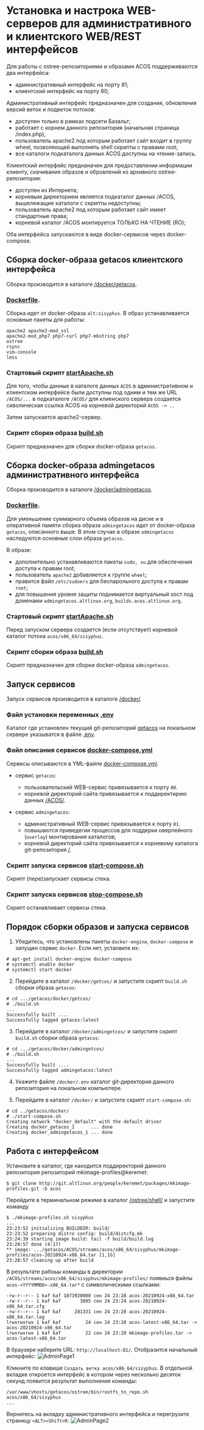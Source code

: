 # Установка и настрока WEB-серверов для административного и клиентского WEB/REST интерфейсов

Для работы с ostree-репозиториями и образами ACOS поддерживаются два интерфейса:
- административный интерфейс на порту 81;
- клиентский интерфейс на порту 80;

Административный интерфейс предназначен для создания, обновления версий веток и подветок потоков:
- доступен только в рамках подсети Базальт;
- работает с корнем данного репозитория (начальная страница /index.php), 
- пользователь apache2 под которым работает сайт входит в группу wheel, позволяющей выполнять shell скрипты с правами root;
- все каталоги подкаталога данных ACOS доступны на чтение-запись.

Клиентский интерфейс преднаначен для предоставлении информации клиенту, скачивания образов и обровлений из архивного ostree-репозитория:
- доступен из Интернета;
- корневым директорием является подкаталог данных /ACOS, вышележащие каталоги с скрипты недоступны;
- пользователь apache2 под которым работает сайт имеет стандартные права;
- корневой каталог /ACOS монтируется ТОЛЬКО НА ЧТЕНИЕ (RO);

Оба интерфейса запускаются в виде docker-сервисов через docker-compose.

## Сборка docker-образа getacos клиентского интерфейса
Сборка производится в каталоге [/docker/getacos](https://github.com/alt-cloud/getacos/tree/feature-acosfile/docker/getacos).


### [Dockerfile](https://github.com/alt-cloud/getacos/blob/feature-acosfile/docker/getacos/Dockerfile).

Сборка идет от docker-образа `alt:sisyphus`. В образ устанавливается основные пакеты для работы:
```
apache2 apache2-mod_ssl 
apache2-mod_php7 php7-curl php7-mbstring php7  
ostree 
rsync 
vim-console 
less
```

### Стартовый скрипт [startApache.sh](https://github.com/alt-cloud/getacos/blob/feature-acosfile/docker/getacos/startApache.sh)

Для того, чтобы данные в каталоге данных `ACOS` в административном и клиентском  интерфейсе 
были доступны под одним и тем же URL `/ACOS/...` в подкаталоге `/ACOS/` для клиенского сервера создается сиволическая ссылка 
ACOS на корневой директорий  `ACOS -> .`.

Затем запускается apache2-сервер.

### Скрипт сборки образа [build.sh](https://github.com/alt-cloud/getacos/blob/feature-acosfile/docker/getacos/build.sh)

Скрипт предназначен для сборки docker-образа `getacos`.


## Сборка docker-образа admingetacos административного интерфейса
Сборка производится в каталоге [/docker/admingetacos](https://github.com/alt-cloud/getacos/tree/feature-acosfile/docker/admingetacos).


### [Dockerfile](https://github.com/alt-cloud/getacos/blob/feature-acosfile/docker/admingetacos/Dockerfile).

Для уменьшение суммарного объема образов на диске и в оперативной памяти
сборка образа `admingetacos` идет от docker-образа `getacos`, описанного выше. 
В этом случае в образе `admingetacos` наследуются основные слои образа `getacos`.

В образе:
- дополнительно устанавливаются пакеты `sudo, su` для обеспечения доступа к правам root;
- пользователь `apache2` добавляется к группе `wheel`;
- правится файл `/etc/sudoers` для беспарольного доступа к правам `root`;
- для повышения уровня защиты поднимается виртуальный хост под доменами `admingetacos.altlinux.org`, `builds.acos.altlinux.org`.

### Стартовый скрипт [startApache.sh](https://github.com/alt-cloud/getacos/blob/feature-acosfile/docker/admingetacos/startApache.sh)

Перед запуском сервера создается (если отсутствует) корневой каталог потока `acos/x86_64/sisyphus`.   

### Скрипт сборки образа [build.sh](https://github.com/alt-cloud/getacos/blob/feature-acosfile/docker/admingetacos/build.sh)

Скрипт предназначен для сборки docker-образа `admingetacos`.


## Запуск сервисов

Запуск сервисов производится в каталоге [/docker/](https://github.com/alt-cloud/getacos/tree/feature-acosfile/docker).

### Файл установки переменных [.env](https://github.com/alt-cloud/getacos/blob/feature-acosfile/docker/.env)

Каталог где установлен текущий git-репозиторий [getacos](https://github.com/alt-cloud/getacos/tree/feature-acosfile)
на локальном сервере указыватся в файле [.env](https://github.com/alt-cloud/getacos/blob/feature-acosfile/docker/.env).

### Файл описания сервисов [docker-compose.yml](https://github.com/alt-cloud/getacos/blob/feature-acosfile/docker/docker-compose.yml)

Сервисы описываются в YML-файле [docker-compose.yml](https://github.com/alt-cloud/getacos/blob/feature-acosfile/docker/docker-compose.yml).

- сервис `getacos`:
  * пользовательский WEB-сервис привязывается к порту `80`.
  * корневой директорий сайта привязывается к поддиректирию данных [/ACOS/](https://github.com/alt-cloud/getacos/tree/feature-acosfile/ACOS).

- сервис `admingetacos`:
  * административный WEB-сервис привязывается к порту `81`.
  * повышаются приведегии процессов для поддерки оверлейного (`overlay`) монтирования каталогов;
  * корневой директорий сайта привязывается к корневому каталога git-репозитория [/](https://github.com/alt-cloud/getacos/tree/feature-acosfile). 

### Скрипт запуска сервисов [start-compose.sh](https://github.com/alt-cloud/getacos/blob/feature-acosfile/docker/start-compose.sh)

Скрипт (пере)запускает сервисы стека.

### Скрипт запуска сервисов [stop-compose.sh](https://github.com/alt-cloud/getacos/blob/feature-acosfile/docker/stop-compose.sh)

Скрипт останавливает сервисы стека.


## Порядок сборки образов и запуска сервисов

1. Убедитесь, что установлены пакеты `docker-engine`, `docker-compose` и запущен сервис `docker`.
Если нет, устаовите их:
```
# apt-get install docker-engine docker-compose
# systemctl enable docker
# systemctl start docker
```

2. Перейдите в каталог `/docker/getcos/` и запустите скрипт `build.sh` сборки образа `getacos`:
```
# cd .../getacos/docker/getcos/
# ./build.sh
...
Successfully built ....
Successfully tagged getacos:latest
```

3. Перейдите в каталог `/docker/admingetcos/` и запустите скрипт `build.sh` сборки образа `getacos`:
```
# cd .../getacos/docker/admingetcos/
# ./build.sh
...
Successfully built ....
Successfully tagged admingetacos:latest
```

4. Укажите файле `/docker/.env`  каталог git-директория данного репозитория на локальном компьютере.  

5. Перейдите в каталог `/docker/` и запустите скрипт `start-compose.sh`:
```
# cd ../getacos/docker/
# ./start-compose.sh
Creating network "docker_default" with the default driver
Creating docker_getacos_1      ... done
Creating docker_admingetacos_1 ... done
```


## Работа с интерфейсом

Установите в каталог, где находится поддиректорий данного репозитория репозиторий 
mkimage-profiles@keremet:
```
$ git clone http://git.altlinux.org/people/keremet/packages/mkimage-profiles.git -b acos
```

Перейдите в терминальном режиме в каталог [/ostree/shell/](https://github.com/alt-cloud/getacos/tree/release_0.0.1/ostree/shell) и запустите команду
```
$ ./mkimage-profiles.sh sisyphus
...
23:23:52 initializing BUILDDIR: build/
23:23:52 preparing distro config: build/distcfg.mk
23:24:39 starting image build: tail -f build/build.log
23:28:57 done (4:17)
** image: .../getacos/ACOS/streams/acos/x86_64/sisyphus/mkimage-profiles/acos-20210924-x86_64.tar [1,1G]
23:28:57 cleaning up after build
```
В результате рабоьы команды в директории `/ACOS/streams/acos/x86_64/sisyphus/mkimage-profiles/`
появиься файлы  `acos-<YYYYMMDD>-x86_64.tar*` с символическими ссылками:
```
-rw-r--r-- 1 kaf kaf 1073920000 сен 24 23:28 acos-20210924-x86_64.tar
-rw-r--r-- 1 kaf kaf       3895 сен 24 23:24 acos-20210924-x86_64.tar.cfg
-rw-r--r-- 1 kaf kaf     281331 сен 24 23:28 acos-20210924-x86_64.tar.log
lrwxrwxrwx 1 kaf kaf         24 сен 24 23:28 acos-latest-x86_64.tar -> acos-20210924-x86_64.tar
lrwxrwxrwx 1 kaf kaf         22 сен 24 23:28 mkimage-profiles.tar -> acos-latest-x86_64.tar
```

В браузере наберите URL: `http://localhost:81/`. Отобразится начальный интерфейс:
![AdminPage1](./Images/adminPage1.png)

Кликните по клавише `Создать ветку acos/x86_64/sisyphus`.
В отдельной вкладке откроется интерфейс в котором через несколько десяток секунд
появится результат выполнения команды:
```
/var/www/vhosts/getacos/ostree/bin/rootfs_to_repo.sh acos/x86_64/sisyphus
...
```

Вернитесь на вкладку административного интерфейса и перегрузите страницу `<ALT><Shift>R`:
![AdminPage2](./Images/adminPage2.png)
